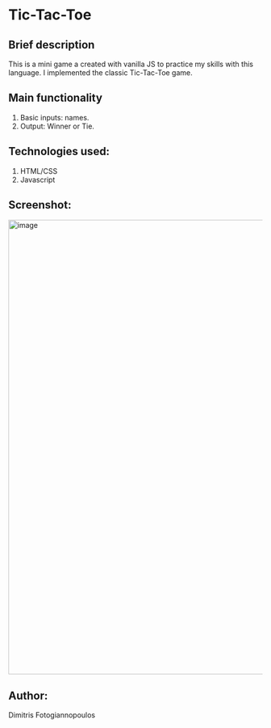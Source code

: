 # Tic-Tac-Toe

## Brief description
This is a mini game a created with vanilla JS to practice my skills with this language. I implemented the classic 
Tic-Tac-Toe game.

## Main functionality
1) Basic inputs: names.
2) Output: Winner or Tie.

## Technologies used:
1) HTML/CSS
2) Javascript

## Screenshot:
<img width="1900" height="900" alt="image" src="https://github.com/user-attachments/assets/fa0a816c-23d4-4597-8220-e8d6c33f9799" />


## Author:
Dimitris Fotogiannopoulos

